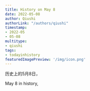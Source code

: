 ```yaml
---
title: History on May 8
date: 2022-05-08
author: Qiushi 
authorLink: "/authors/qiushi"
timestamp: 
- 2022-05
- 05-08
multitype: 
- qiushi
tags: 
- todayinhistory
featuredImagePreview: '/img/icon.png'
---
```









历史上的5月8日，

May 8 in history, 

<!--more-->

